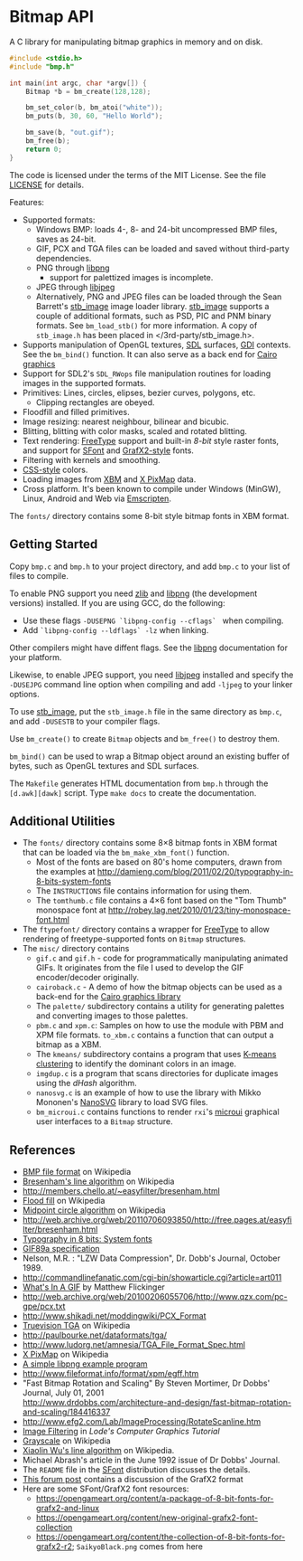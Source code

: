 # Bitmap API

A C library for manipulating bitmap graphics in memory and on disk.

```c
#include <stdio.h>
#include "bmp.h"

int main(int argc, char *argv[]) {
    Bitmap *b = bm_create(128,128);

    bm_set_color(b, bm_atoi("white"));
    bm_puts(b, 30, 60, "Hello World");

    bm_save(b, "out.gif");
    bm_free(b);
    return 0;
}
```

The code is licensed under the terms of the MIT License. See the file
[LICENSE](LICENSE) for details.

Features:
* Supported formats:
  * Windows BMP: loads 4-, 8- and 24-bit uncompressed BMP files, saves as 24-bit.
  * GIF, PCX and TGA files can be loaded and saved without
    third-party dependencies.
  * PNG through [libpng](http://www.libpng.org)
    * support for palettized images is incomplete.
  * JPEG through [libjpeg](http://www.ijg.org/)
  * Alternatively, PNG and JPEG files can be loaded through the Sean Barrett's
    [stb_image][] image loader library. [stb_image][] supports a couple of
    additional formats, such as PSD, PIC and PNM binary formats. See
    `bm_load_stb()` for more information.
    A copy of `stb_image.h` has been placed in </3rd-party/stb_image.h>.
* Supports manipulation of OpenGL textures, [SDL](https://www.libsdl.org/)
  surfaces, [GDI](https://en.wikipedia.org/wiki/Graphics_Device_Interface)
  contexts. See the `bm_bind()` function. It can also serve as a back end for
  [Cairo graphics](https://cairographics.org)
* Support for SDL2's `SDL_RWops` file manipulation routines for loading images
  in the supported formats.
* Primitives: Lines, circles, elipses, bezier curves, polygons, etc.
  * Clipping rectangles are obeyed.
* Floodfill and filled primitives.
* Image resizing: nearest neighbour, bilinear and bicubic.
* Blitting, blitting with color masks, scaled and rotated blitting.
* Text rendering: [FreeType][freetype] support and built-in _8-bit_ style
  raster fonts, and support for [SFont][sfont] and [GrafX2-style][grafx2] fonts.
* Filtering with kernels and smoothing.
* [CSS-style](http://en.wikipedia.org/wiki/Web_colors) colors.
* Loading images from [XBM](https://en.wikipedia.org/wiki/X_BitMap) and [X
  PixMap](https://en.wikipedia.org/wiki/X_PixMap) data.
* Cross platform. It's been known to compile under Windows (MinGW), Linux,
  Android and Web via [Emscripten][emscripten].

The `fonts/` directory contains some 8-bit style bitmap fonts in XBM format.

[freetype]: https://www.freetype.org/
[emscripten]: http://kripken.github.io/emscripten-site/
[stb_image]: https://github.com/nothings/stb/blob/master/stb_image.h
[sfont]: http://www.linux-games.com/sfont/
[grafx2]: https://en.wikipedia.org/wiki/GrafX2

## Getting Started

Copy `bmp.c` and `bmp.h` to your project directory, and add `bmp.c` to your
list of files to compile.

To enable PNG support you need [zlib][] and [libpng][] (the development
versions) installed. If you are using GCC, do the following:

* Use these flags ``-DUSEPNG `libpng-config --cflags` `` when compiling.
* Add `` `libpng-config --ldflags` -lz `` when linking.

Other compilers might have diffent flags. See the [libpng][] documentation for
your platform.

Likewise, to enable JPEG support, you need [libjpeg][] installed and specify
the `-DUSEJPG` command line option when compiling and add `-ljpeg` to your
linker options.

To use [stb_image][], put the `stb_image.h` file in the same directory as
`bmp.c`, and add `-DUSESTB` to your compiler flags.

Use `bm_create()` to create `Bitmap` objects and `bm_free()` to destroy them.

`bm_bind()` can be used to wrap a Bitmap object around an existing buffer of
bytes, such as OpenGL textures and SDL surfaces.

The `Makefile` generates HTML documentation from `bmp.h` through the
`[d.awk][dawk]` script. Type `make docs` to create the documentation.

[dawk]: https://github.com/wernsey/d.awk
[zlib]: https://www.zlib.net
[libpng]: http://www.libpng.org
[libjpeg]: http://www.ijg.org/

## Additional Utilities

* The `fonts/` directory contains some 8&times;8 bitmap fonts in XBM format
  that can be loaded via the `bm_make_xbm_font()` function.
  * Most of the fonts are based on 80's home computers, drawn from the examples
    at http://damieng.com/blog/2011/02/20/typography-in-8-bits-system-fonts
  * The `INSTRUCTIONS` file contains information for using them.
  * The `tomthumb.c` file contains a 4&times;6 font based on the "Tom Thumb"
    monospace font at http://robey.lag.net/2010/01/23/tiny-monospace-font.html
* The `ftypefont/` directory contains a wrapper for
  [FreeType](http://www.freetype.org/) to allow rendering of freetype-supported
  fonts on `Bitmap` structures.
* The `misc/` directory contains
  * `gif.c` and `gif.h` - code for programmatically manipulating animated GIFs.
    It originates from the file I used to develop the GIF encoder/decoder
    originally.
  * `cairoback.c` - A demo of how the bitmap objects can be used as a back-end
    for the [Cairo graphics library](https://cairographics.org)
  * The `palette/` subdirectory contains a utility for generating palettes and
    converting images to those palettes.
  * `pbm.c` and `xpm.c`: Samples on how to use the module with PBM and XPM file
    formats. `to_xbm.c` contains a function that can output a bitmap as a XBM.
  * The `kmeans/` subdirectory contains a program that uses [K-means
    clustering](https://en.wikipedia.org/wiki/K-means_clustering) to identify
    the dominant colors in an image.
  * `imgdup.c` is a program that scans directories for duplicate images using
    the _dHash_ algorithm.
  * `nanosvg.c` is an example of how to use the library with Mikko Mononen's [NanoSVG][]
    library to load SVG files.
  * `bm_microui.c` contains functions to render `rxi`'s [microui][] graphical
    user interfaces to a `Bitmap` structure.

[NanoSVG]: https://github.com/memononen/nanosvg
[microui]: https://github.com/rxi/microui

## References

* [BMP file format](http://en.wikipedia.org/wiki/BMP_file_format) on Wikipedia
* [Bresenham's line
  algorithm](http://en.wikipedia.org/wiki/Bresenham%27s_line_algorithm) on
  Wikipedia
* <http://members.chello.at/~easyfilter/bresenham.html>
* [Flood fill](http://en.wikipedia.org/wiki/Flood_fill) on Wikipedia
* [Midpoint circle
  algorithm](http://en.wikipedia.org/wiki/Midpoint_circle_algorithm) on
  Wikipedia
* <http://web.archive.org/web/20110706093850/http://free.pages.at/easyfilter/bresenham.html>
* [Typography in 8 bits: System
  fonts](http://damieng.com/blog/2011/02/20/typography-in-8-bits-system-fonts)
* [GIF89a specification](http://www.w3.org/Graphics/GIF/spec-gif89a.txt)
* Nelson, M.R. : "LZW Data Compression", Dr. Dobb's Journal, October 1989.
* <http://commandlinefanatic.com/cgi-bin/showarticle.cgi?article=art011>
* [What's In A
  GIF](http://www.matthewflickinger.com/lab/whatsinagif/index.html) by Matthew
  Flickinger
* <http://web.archive.org/web/20100206055706/http://www.qzx.com/pc-gpe/pcx.txt>
* <http://www.shikadi.net/moddingwiki/PCX_Format>
* [Truevision TGA](https://en.wikipedia.org/wiki/Truevision_TGA) on Wikipedia
* <http://paulbourke.net/dataformats/tga/>
* <http://www.ludorg.net/amnesia/TGA_File_Format_Spec.html>
* [X PixMap](https://en.wikipedia.org/wiki/X_PixMap) on Wikipedia
* [A simple libpng example program](http://zarb.org/~gc/html/libpng.html)
* <http://www.fileformat.info/format/xpm/egff.htm>
* "Fast Bitmap Rotation and Scaling" By Steven Mortimer, Dr Dobbs' Journal,
  July 01, 2001  \
  <http://www.drdobbs.com/architecture-and-design/fast-bitmap-rotation-and-scaling/184416337>
* <http://www.efg2.com/Lab/ImageProcessing/RotateScanline.htm>
* [Image Filtering](http://lodev.org/cgtutor/filtering.html) in _Lode's Computer Graphics Tutorial_
* [Grayscale](https://en.wikipedia.org/wiki/Grayscale) on Wikipedia
* [Xiaolin Wu's line algorithm](https://en.wikipedia.org/wiki/Xiaolin_Wu%27s_line_algorithm) on Wikipedia.
* Michael Abrash's article in the June 1992 issue of Dr Dobbs' Journal.
* The `README` file in the [SFont][sfont] distribution discusses the details.
* [This forum post](https://groups.google.com/forum/#!topic/grafx2/EQJCZDvFNfk) contains a discussion of the GrafX2 format
* Here are some SFont/GrafX2 font resources:
  * <https://opengameart.org/content/a-package-of-8-bit-fonts-for-grafx2-and-linux>
  * <https://opengameart.org/content/new-original-grafx2-font-collection>
  * <https://opengameart.org/content/the-collection-of-8-bit-fonts-for-grafx2-r2>; `SaikyoBlack.png` comes from here

[sfont]: http://www.linux-games.com/sfont/
